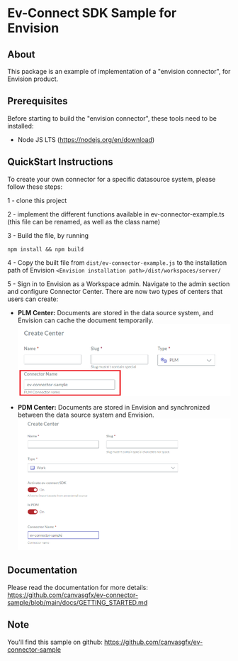 # Ev-Connect SDK Sample for Envision

## About

This package is an example of implementation of a "envision connector", for Envision product. 

## Prerequisites

Before starting to build the "envision connector", these tools need to be installed:

- Node JS LTS (https://nodejs.org/en/download)

## QuickStart Instructions

To create your own connector for a specific datasource system, please follow these steps:

1 - clone this project

2 - implement the different functions available in ev-connector-example.ts (this file can be renamed, as well as the class name)

3 - Build the file, by running 
```
npm install && npm build
```

4 - Copy the built file from `dist/ev-connector-example.js` to the installation path of Envision `<Envision installation path>/dist/workspaces/server/`

5 - Sign in to Envision as a Workspace admin. Navigate to the admin section and configure Connector Center. There are now two types of centers that users can create:

  * **PLM Center:** Documents are stored in the data source system, and Envision can cache the document temporarily.
![](./img/plm_connector_config.png)

  * **PDM Center:** Documents are stored in Envision and synchronized between the data source system and Envision.
![](./img/pdm_connector_config.png)

## Documentation

Please read the documentation for more details:
https://github.com/canvasgfx/ev-connector-sample/blob/main/docs/GETTING_STARTED.md

## Note

You'll find this sample on github: https://github.com/canvasgfx/ev-connector-sample

